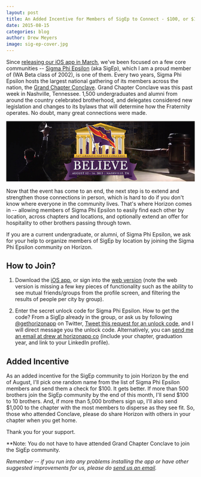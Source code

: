 ```yaml
---
layout: post
title: An Added Incentive for Members of SigEp to Connect - $100, or $1,000 for your chapter
date: 2015-08-15
categories: blog
author: Drew Meyers
image: sig-ep-cover.jpg
---
```

Since [releasing our iOS app in March](http://www.horizonapp.co/blog/horizon-app-store-release/), we've been focused on a few core communities -- [Sigma Phi Epsilon](/sigma-phi-epsilon/) (aka SigEp), which I am a proud member of (WA Beta class of 2002), is one of them. Every two years, Sigma Phi Epsilon hosts the largest national gathering of its members across the nation, the [Grand Chapter Conclave](http://www.sigep.org/conclave2015/). Grand Chapter Conclave was this past week in Nashville, Tennessee. 1,500 undergraduates and alumni from around the country celebrated brotherhood, and delegates considered new legislation and changes to its bylaws that will determine how the Fraternity operates. No doubt, many great connections were made.

![](/assets/blog-SigEp-Conclave-Believe.jpg)

Now that the event has come to an end, the next step is to extend and strengthen those connections in person, which is hard to do if you don't know where everyone in the community lives. That's where Horizon comes in -- allowing members of Sigma Phi Epsilon to easily find each other by location, across chapters and locations, and optionally extend an offer for hospitality to other brothers passing through town.

If you are a current undergraduate, or alumni, of Sigma Phi Epsilon, we ask for your help to organize members of SigEp by location by joining the Sigma Phi Epsilon community on Horizon.

## How to Join?

1. Download the [iOS app](https://itunes.apple.com/us/app/horizon-travel-stay-people/id960391979?mt=8), or sign into the [web version](http://api.horizonapp.co) (note the web version is missing a few key pieces of functionality such as the ability to see mutual friends/groups from the profile screen, and filtering the results of people per city by group).

2. Enter the secret unlock code for Sigma Phi Epsilon. How to get the code? From a SigEp already in the group, or ask us by following [@gethorizonapp](http://www.twitter.com/gethorizonapp/) on Twitter, [Tweet this request for an unlock code](http://ctt.ec/zd7v0), and I will direct message you the unlock code. Alternatively, you can [send me an email at drew at horizonapp co](mailto:drew@horizonapp.co) (include your chapter, graduation year, and link to your LinkedIn profile).

## Added Incentive

As an added incentive for the SigEp community to join Horizon by the end of August, I'll pick one random name from the list of Sigma Phi Epsilon members and send them a check for $100. It gets better. If more than 500 brothers join the SigEp community by the end of this month, I'll send $100 to 10 brothers. And, if more than 5,000 brothers sign up, I'll also send $1,000 to the chapter with the most members to disperse as they see fit. So, those who attended Conclave, please do share Horizon with others in your chapter when you get home.

Thank you for your support.

**Note: You do not have to have attended Grand Chapter Conclave to join the SigEp community.

<em>Remember -- if you run into any problems installing the app or have other suggested improvements for us, please do [send us an email](mailto:support@horizonapp.co).</em>